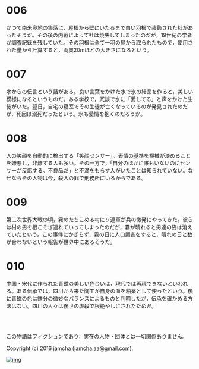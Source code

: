 # 006

かつて南米奥地の集落に，屋根から壁にいたるまで白い羽根で装飾された社があったそうだ。その後の内戦によって社は焼失してしまったのだが，19世紀の学者が調査記録を残していた。その羽根は全て一羽の鳥から取られたもので，使用された量から計算すると，両翼20mほどの大きさになるという。  

# 007

水からの伝言という話がある。良い言葉をかけた水で氷の結晶を作ると，美しい模様になるというものだ。ある学校で，冗談で水に「愛してる」と声をかけた生徒がいた。翌日，自宅の寝室でその生徒が亡くなっているのが発見されたのだが，死因は溺死だったという。水も愛情を抱くのだろうか。  

# 008

人の笑顔を自動的に検出する「笑顔センサー」。表情の基準を機械が決めることを嫌悪し，非難する人も多い。その一方で，「自分のほかに誰もいないのにセンサーが反応する。不良品だ」と不満をもらす人がいたことは知られていない。なぜならその人物は今，殺人の罪で刑務所にいるからである。  

# 009

第二次世界大戦の頃，霧のたちこめる村にソ連軍が兵の徴発にやってきた。彼らは村の男を根こそぎ連れていってしまったのだが，霧が晴れると男達の姿は消えていたという。この事件にかぎらず，霧の日に人口調査をすると，晴れの日と数が合わないという報告が世界中にあるそうだ。  

# 010

中国・宋代に作られた青磁の美しい色合いは，現代では再現できないといわれる。ある伝承では，四川から来た陶工が自身の血を釉薬として使ったという。後に青磁の色は鉄分の微妙なバランスによるものと判明したが，伝承を確かめる方法はない。四川の人々は後世の虐殺で根絶やしにされたためだ。  

<br>  
<br>  

この物語はフィクションであり，実在の人物・団体とは一切関係ありません。  

Copyright (c) 2016 jamcha (jamcha.aa@gmail.com).  

[![img](http://i.creativecommons.org/l/by-nc-sa/4.0/88x31.png)](http://creativecommons.org/licenses/by-nc-sa/4.0/deed)